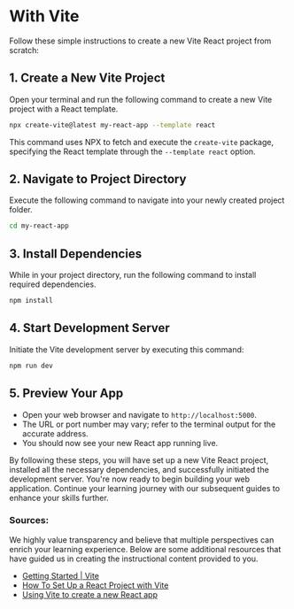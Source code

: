 # With Vite
Follow these simple instructions to create a new Vite React project from scratch:

## 1. Create a New Vite Project
Open your terminal and run the following command to create a new Vite project with a React template.
```bash
npx create-vite@latest my-react-app --template react
```
This command uses NPX to fetch and execute the `create-vite` package, specifying the React template through the `--template react` option.

## 2. Navigate to Project Directory
Execute the following command to navigate into your newly created project folder.
```bash
cd my-react-app
```
  
## 3. Install Dependencies
While in your project directory, run the following command to install required dependencies.
```bash
npm install
```
  
## 4. Start Development Server
Initiate the Vite development server by executing this command:
```bash
npm run dev
```
  
## 5. Preview Your App
- Open your web browser and navigate to `http://localhost:5000`.
- The URL or port number may vary; refer to the terminal output for the accurate address.
- You should now see your new React app running live.

By following these steps, you will have set up a new Vite React project, installed all the necessary dependencies, and successfully initiated the development server. You're now ready to begin building your web application. Continue your learning journey with our subsequent guides to enhance your skills further.

### Sources:
We highly value transparency and believe that multiple perspectives can enrich your learning experience. Below are some additional resources that have guided us in creating the instructional content provided to you.
- [Getting Started | Vite](https://vitejs.dev/guide/)
- [How To Set Up a React Project with Vite](https://www.digitalocean.com/community/tutorials/how-to-set-up-a-react-project-with-vite)
- [Using Vite to create a new React app](https://flaviocopes.com/vite-react-app/) 